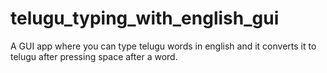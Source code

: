 # telugu_typing_with_english_gui
A GUI app where you can type telugu words in english and it converts it to telugu after pressing space after a word.
